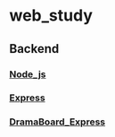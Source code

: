 # web_study

## Backend

### [Node_js](./Node_js/)

### [Express](./Node_js_Express/)

### [DramaBoard_Express](./DramaBoard_Express/)

